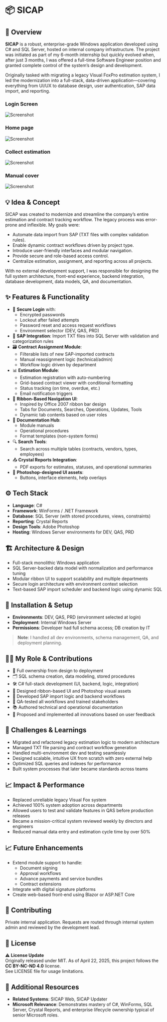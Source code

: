 # 📦 SICAP

## 🧭 Overview
**SICAP** is a robust, enterprise-grade Windows application developed using C# and SQL Server, hosted on internal company infrastructure. The project was initiated as part of my 6-month internship but quickly evolved when, after just 3 months, I was offered a full-time Software Engineer position and granted complete control of the system’s design and development.

Originally tasked with migrating a legacy Visual FoxPro estimation system, I led the modernization into a full-stack, data-driven application—covering everything from UI/UX to database design, user authentication, SAP data import, and reporting.

### Login Screen
![Screenshot](./assets/8.png) <!-- Replace with your image path -->

### Home page
![Screenshot](./assets/7.png) <!-- Replace with your image path -->

### Collect estimation
![Screenshot](./assets/3.png) <!-- Replace with your image path -->

### Manual cover
![Screenshot](./assets/9.png) <!-- Replace with your image path -->

## 💡 Idea & Concept
SICAP was created to modernize and streamline the company’s entire estimation and contract tracking workflow. The legacy process was error-prone and inflexible. My goals were:
- Automate data import from SAP (TXT files with complex validation rules).
- Enable dynamic contract workflows driven by project type.
- Introduce user-friendly interfaces and modular navigation.
- Provide secure and role-based access control.
- Centralize estimation, assignment, and reporting across all projects.

With no external development support, I was responsible for designing the full system architecture, front-end experience, backend integration, database development, data models, QA, and documentation.

## ✨ Features & Functionality
- 🔐 **Secure Login** with:
  - Encrypted passwords
  - Lockout after failed attempts
  - Password reset and access request workflows
  - Environment selector (DEV, QAS, PRD)
- 📁 **SAP Integration**: Import TXT files into SQL Server with validation and categorization rules
- 🗃 **Contract Assignment Module**:
  - Filterable lists of new SAP-imported contracts
  - Manual reassignment logic (technical/admin)
  - Workflow logic driven by department
- 📊 **Estimation Module**:
  - Estimation registration with auto-numbering
  - Grid-based contract viewer with conditional formatting
  - Status tracking (on time, overdue, etc.)
  - Email notification triggers
- 🧭 **Ribbon-Based Navigation UI**:
  - Inspired by Office 2007 ribbon bar design
  - Tabs for Documents, Searches, Operations, Updates, Tools
  - Dynamic tab contents based on user roles
- 📄 **Documentation Hub**:
  - Module manuals
  - Operational procedures
  - Format templates (non-system forms)
- 🔍 **Search Tools**:
  - Search across multiple tables (contracts, vendors, types, employees)
- 📤 **Crystal Reports Integration**:
  - PDF exports for estimates, statuses, and operational summaries
- 📐 **Photoshop-designed UI assets**:
  - Buttons, interface elements, help overlays

## ⚙️ Tech Stack
- **Language**: C#
- **Framework**: WinForms / .NET Framework
- **Database**: SQL Server (with stored procedures, views, constraints)
- **Reporting**: Crystal Reports
- **Design Tools**: Adobe Photoshop
- **Hosting**: Windows Server environments for DEV, QAS, PRD

## 🏗 Architecture & Design
- Full-stack monolithic Windows application
- SQL Server-backed data model with normalization and performance tuning
- Modular ribbon UI to support scalability and multiple departments
- Secure login architecture with environment context selection
- Text-based SAP import scheduler and backend logic using dynamic SQL

## 🚀 Installation & Setup
- **Environments**: DEV, QAS, PRD (environment selected at login)
- **Deployment**: Internal Windows Server
- **Permissions**: Developer had full schema access; DB creation by IT

> **Note**: I handled all dev environments, schema management, QA, and deployment planning.

## 🧑‍💻 My Role & Contributions
- 🎯 Full ownership from design to deployment
- 🗂 SQL schema creation, data modeling, stored procedures
- 🛠 C# full-stack development (UI, backend, logic, integration)
- 🎨 Designed ribbon-based UI and Photoshop visual assets
- 🔁 Developed SAP import logic and backend workflows
- 🧪 QA-tested all workflows and trained stakeholders
- 📚 Authored technical and operational documentation
- 🧠 Proposed and implemented all innovations based on user feedback

## 🧗 Challenges & Learnings
- Migrated and refactored legacy estimation logic to modern architecture
- Managed TXT file parsing and contract workflow generation
- Handled multi-environment dev and testing seamlessly
- Designed scalable, intuitive UX from scratch with zero external help
- Optimized SQL queries and indexes for performance
- Built system processes that later became standards across teams

## 📈 Impact & Performance
- Replaced unreliable legacy Visual Fox system
- Achieved 100% system adoption across departments
- Allowed users to test and validate features in QAS before production releases
- Became a mission-critical system reviewed weekly by directors and engineers
- Reduced manual data entry and estimation cycle time by over 50%

## 📈 Future Enhancements
- Extend module support to handle:
  - Document signing
  - Approval workflows
  - Advance payments and service bundles
  - Contract extensions
- Integrate with digital signature platforms
- Create web-based front-end using Blazor or ASP.NET Core

## 🤝 Contributing
Private internal application. Requests are routed through internal system admin and reviewed by the development lead.

## 🪪 License
⚠️ **License Update**  
Originally released under MIT. As of April 22, 2025, this project follows the **CC BY-NC-ND 4.0** license.  
See LICENSE file for usage limitations.

## 🔗 Additional Resources
- **Related Systems**: SICAP Web, SICAP Updater
- **Microsoft Relevance**: Demonstrates mastery of C#, WinForms, SQL Server, Crystal Reports, and enterprise lifecycle ownership typical of senior Microsoft roles.
